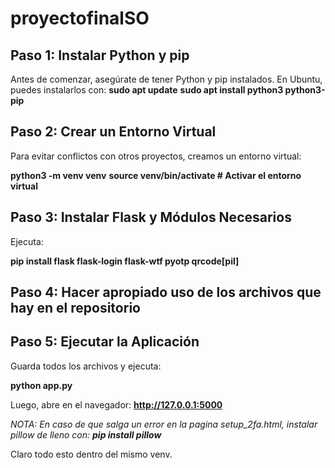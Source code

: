 # proyectofinalSO

## Paso 1: Instalar Python y pip

Antes de comenzar, asegúrate de tener Python y pip instalados. En Ubuntu, puedes instalarlos con:
          **sudo apt update**
        **sudo apt install python3 python3-pip**

## Paso 2: Crear un Entorno Virtual

Para evitar conflictos con otros proyectos, creamos un entorno virtual:

   **python3 -m venv venv**
  **source venv/bin/activate  # Activar el entorno virtual**

## Paso 3: Instalar Flask y Módulos Necesarios

Ejecuta:

  **pip install flask flask-login flask-wtf pyotp qrcode[pil]**

## Paso 4: Hacer apropiado uso de los archivos que hay en el repositorio

## Paso 5: Ejecutar la Aplicación

Guarda todos los archivos y ejecuta:

  **python app.py**

Luego, abre en el navegador:
    **http://127.0.0.1:5000**
    
*NOTA: En caso de que salga un error en la pagina setup_2fa.html, instalar pillow de lleno con:
    **pip install pillow***

Claro todo esto dentro del mismo venv.
